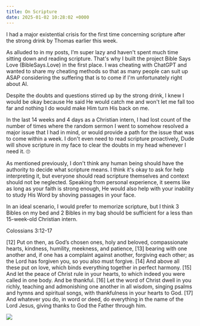 ```yaml
---
title: On Scripture
date: 2025-01-02 10:28:02 +0000
---
```


I had a major existential crisis for the first time concerning scripture after the strong drink by Thomas earlier this week.

As alluded to in my posts, I’m super lazy and haven't spent much time sitting down and reading scripture. That's why I built the project Bible Says Love (BibleSays.Love) in the first place. I was cheating with ChatGPT and wanted to share my cheating methods so that as many people can suit up ASAP considering the suffering that is to come if I'm unfortunately right about AI.

Despite the doubts and questions stirred up by the strong drink, I knew I would be okay because He said He would catch me and won't let me fall too far and nothing I do would make Him turn His back on me.

In the last 14 weeks and 4 days as a Christian intern, I had lost count of the number of times where the random sermon I went to somehow resolved a major issue that I had in mind, or would provide a path for the issue that was to come within a week. I don't even need to read scripture proactively, Dude will shove scripture in my face to clear the doubts in my head whenever I need it. 🙄

As mentioned previously, I don't think any human being should have the authority to decide what scripture means. I think it's okay to ask for help interpreting it, but everyone should read scripture themselves and context should not be neglected. Speaking from personal experience, it seems like as long as your faith is strong enough, He would also help with your inability to study His Word by shoving passages in your face.

In an ideal scenario, I would prefer to memorize scripture, but I think 3 Bibles on my bed and 2 Bibles in my bag should be sufficient for a less than 15-week-old Christian intern.

Colossians 3:12-17

[12] Put on then, as God’s chosen ones, holy and beloved, compassionate hearts, kindness, humility, meekness, and patience, [13] bearing with one another and, if one has a complaint against another, forgiving each other; as the Lord has forgiven you, so you also must forgive. [14] And above all these put on love, which binds everything together in perfect harmony. [15] And let the peace of Christ rule in your hearts, to which indeed you were called in one body. And be thankful. [16] Let the word of Christ dwell in you richly, teaching and admonishing one another in all wisdom, singing psalms and hymns and spiritual songs, with thankfulness in your hearts to God. [17] And whatever you do, in word or deed, do everything in the name of the Lord Jesus, giving thanks to God the Father through him.

![](/vyG6ufIPFKNmbmjw.jpeg)